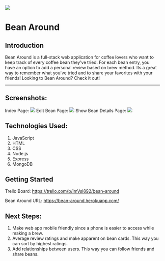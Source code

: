 <img src="/images/Landing-page.png">

# Bean Around

## Introduction

Bean Around is a full-stack web application for coffee lovers who want to keep track of every coffee bean they've tried. For each bean entry, you have an option to add a personal review based on brew method. Its a great way to remember what you've tried and to share your favorites with your friends! Looking to Bean Around? Check it out!

---

## Screenshots:

Index Page:
<img src="/images/index-page.png">
Edit Bean Page:
<img src="/images/edit-bean-form.png">
Show Bean Details Page:
<img src="/images/show-details-page.png">

## Technologies Used:

1. JavaScript
2. HTML
3. CSS
4. Node.js
5. Express
6. MongoDB

## Getting Started

Trello Board: https://trello.com/b/lmVsI892/bean-around

Bean Around URL: https://bean-around.herokuapp.com/

## Next Steps:

1. Make web app mobile friendly since a phone is easier to access while making a brew.
2. Average review ratings and make apparent on bean cards. This way you can sort by highest ratings.
3. Add relationships between users. This way you can follow friends and share beans.
